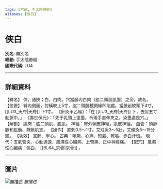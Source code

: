 ```yaml
---
tags: [穴道, 手太陰肺經]
aliases: [俠白]
---
```


# 俠白

**別名**: 無別名  
**經絡**: 手太陰肺經  
**國際代碼**: LU4  

---

## 詳細資料
【釋名】
俠，通挾；白，白肉。穴當膕內白肉（肱二頭肌肌腹）之旁，故名。
【位置】
臂內側面，肘橫紋上5寸，肱二頭肌橈側緣凹陷處。當腋前紋頭下4寸， [[LU3_天府|天府]] 下1寸。
《針灸甲乙經》：「在 [[LU3_天府|天府]] 下，去肘五寸動脈中。」
《壽世保元》：「先于乳頭上塗墨，令兩手直伸夾之，染墨處是穴。」
【解剖】
肌肉：肱二頭肌，肱肌。
神經：臂外側皮神經，肌皮神經。
血管：頭靜脈和肱動、靜脈肌支。
【操作】
直刺0.5～1寸。艾炷灸3～5壯，艾條灸5～15分鐘。
【功效】
宣肺、寧心。
古典：咳嗽、心痛、短氣、乾嘔、赤白汗斑。
現代：支氣管炎、心動過速、風濕性心臟病、上臂痛、正中神經痛。
【配穴】
風濕性心臟病：俠白、 [[BL64_京骨|京骨]] 。

---

## 圖片
![無描述](https://yibian.hopto.org/pic/shu16/41.gif)
_無描述_

